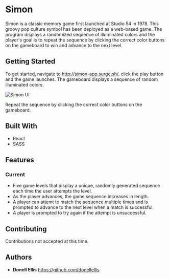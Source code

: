 # Simon

Simon is a classic memory game first launched at Studio 54 in 1978. This groovy pop culture symbol has been deployed as a web-based game. The program displays a randomized sequence of illuminated colors and the player's goal is to repeat the sequence by clicking the correct color buttons on the gameboard to win and advance to the next level.

## Getting Started

To get started, navigate to http://simon-app.surge.sh/, click the play button and the game launches.
The gameboard displays a sequence of random illuminated colors.

![Simon UI](https://i.imgur.com/D2K20I0.png)

Repeat the sequence by clicking the correct color buttons on the gameboard.

## Built With

* React
* SASS

## Features

### Current
* Five game levels that display a unique, randomly generated sequence each time the user attempts the level.
* As the player advances, the game sequence increases in length.
* A player can attemt to match the sequence multiple times and is prompted to advance to the next level when a match is successful.
* A player is prompted to try again if the attempt is unsuccessful.

## Contributing

Contributions not accepted at this time.

## Authors

* **Donell Ellis** https://github.com/donellellis
